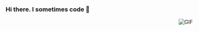 ### Hi there. I sometimes code 👋


<img align="right" alt="GIF" src="https://media2.giphy.com/media/v1.Y2lkPTc5MGI3NjExbWY0bjAxcWkyZzRsY3FjcTRtOXJkd2pncHMxNzBkcGhuYnRsc2IzcyZlcD12MV9pbnRlcm5hbF9naWZfYnlfaWQmY3Q9Zw/xTiIzJSKB4l7xTouE8/giphy.gif" />

<!--
**Eddie-Sun/eddie-sun** is a ✨ _special_ ✨ repository because its `README.md` (this file) appears on your GitHub profile.

Here are some ideas to get you started:

- 🔭 I’m currently working on ...
- 🌱 I’m currently learning ...
- 👯 I’m looking to collaborate on ...
- 🤔 I’m looking for help with ...
- 💬 Ask me about ...
- 📫 How to reach me: ...
- 😄 Pronouns: ...
- ⚡ Fun fact: ...
-->
